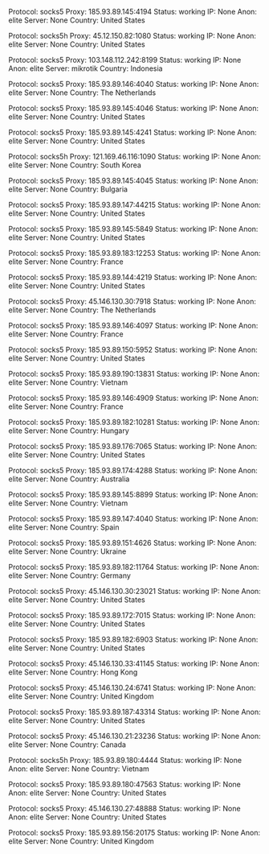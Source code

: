 Protocol: socks5
Proxy: 185.93.89.145:4194
Status: working
IP: None
Anon: elite
Server: None
Country: United States

Protocol: socks5h
Proxy: 45.12.150.82:1080
Status: working
IP: None
Anon: elite
Server: None
Country: United States

Protocol: socks5
Proxy: 103.148.112.242:8199
Status: working
IP: None
Anon: elite
Server: mikrotik
Country: Indonesia

Protocol: socks5
Proxy: 185.93.89.146:4040
Status: working
IP: None
Anon: elite
Server: None
Country: The Netherlands

Protocol: socks5
Proxy: 185.93.89.145:4046
Status: working
IP: None
Anon: elite
Server: None
Country: United States

Protocol: socks5
Proxy: 185.93.89.145:4241
Status: working
IP: None
Anon: elite
Server: None
Country: United States

Protocol: socks5h
Proxy: 121.169.46.116:1090
Status: working
IP: None
Anon: elite
Server: None
Country: South Korea

Protocol: socks5
Proxy: 185.93.89.145:4045
Status: working
IP: None
Anon: elite
Server: None
Country: Bulgaria

Protocol: socks5
Proxy: 185.93.89.147:44215
Status: working
IP: None
Anon: elite
Server: None
Country: United States

Protocol: socks5
Proxy: 185.93.89.145:5849
Status: working
IP: None
Anon: elite
Server: None
Country: United States

Protocol: socks5
Proxy: 185.93.89.183:12253
Status: working
IP: None
Anon: elite
Server: None
Country: France

Protocol: socks5
Proxy: 185.93.89.144:4219
Status: working
IP: None
Anon: elite
Server: None
Country: United States

Protocol: socks5
Proxy: 45.146.130.30:7918
Status: working
IP: None
Anon: elite
Server: None
Country: The Netherlands

Protocol: socks5
Proxy: 185.93.89.146:4097
Status: working
IP: None
Anon: elite
Server: None
Country: France

Protocol: socks5
Proxy: 185.93.89.150:5952
Status: working
IP: None
Anon: elite
Server: None
Country: United States

Protocol: socks5
Proxy: 185.93.89.190:13831
Status: working
IP: None
Anon: elite
Server: None
Country: Vietnam

Protocol: socks5
Proxy: 185.93.89.146:4909
Status: working
IP: None
Anon: elite
Server: None
Country: France

Protocol: socks5
Proxy: 185.93.89.182:10281
Status: working
IP: None
Anon: elite
Server: None
Country: Hungary

Protocol: socks5
Proxy: 185.93.89.176:7065
Status: working
IP: None
Anon: elite
Server: None
Country: United States

Protocol: socks5
Proxy: 185.93.89.174:4288
Status: working
IP: None
Anon: elite
Server: None
Country: Australia

Protocol: socks5
Proxy: 185.93.89.145:8899
Status: working
IP: None
Anon: elite
Server: None
Country: Vietnam

Protocol: socks5
Proxy: 185.93.89.147:4040
Status: working
IP: None
Anon: elite
Server: None
Country: Spain

Protocol: socks5
Proxy: 185.93.89.151:4626
Status: working
IP: None
Anon: elite
Server: None
Country: Ukraine

Protocol: socks5
Proxy: 185.93.89.182:11764
Status: working
IP: None
Anon: elite
Server: None
Country: Germany

Protocol: socks5
Proxy: 45.146.130.30:23021
Status: working
IP: None
Anon: elite
Server: None
Country: United States

Protocol: socks5
Proxy: 185.93.89.172:7015
Status: working
IP: None
Anon: elite
Server: None
Country: United States

Protocol: socks5
Proxy: 185.93.89.182:6903
Status: working
IP: None
Anon: elite
Server: None
Country: United States

Protocol: socks5
Proxy: 45.146.130.33:41145
Status: working
IP: None
Anon: elite
Server: None
Country: Hong Kong

Protocol: socks5
Proxy: 45.146.130.24:6741
Status: working
IP: None
Anon: elite
Server: None
Country: United Kingdom

Protocol: socks5
Proxy: 185.93.89.187:43314
Status: working
IP: None
Anon: elite
Server: None
Country: United States

Protocol: socks5
Proxy: 45.146.130.21:23236
Status: working
IP: None
Anon: elite
Server: None
Country: Canada

Protocol: socks5h
Proxy: 185.93.89.180:4444
Status: working
IP: None
Anon: elite
Server: None
Country: Vietnam

Protocol: socks5
Proxy: 185.93.89.180:47563
Status: working
IP: None
Anon: elite
Server: None
Country: United States

Protocol: socks5
Proxy: 45.146.130.27:48888
Status: working
IP: None
Anon: elite
Server: None
Country: United States

Protocol: socks5
Proxy: 185.93.89.156:20175
Status: working
IP: None
Anon: elite
Server: None
Country: United Kingdom

